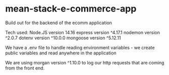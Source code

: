 # mean-stack-e-commerce-app

Build out for the backend of the ecomm application

Tech used:
Node.JS version 14.16
express version ^4.17.1
nodemon version ^2.0.7
dotenv version ^10.0.0
mongoose version ^5.12.11

We have a .env file to handle reading environment variables - we create public variables and read anywhere in the application

We are using morgan version ^1.10.0 to log our http requests that are coming from the front end.
